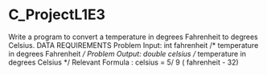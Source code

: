 # C_ProjectL1E3
Write a program to convert a temperature in degrees Fahrenheit to degrees Celsius.  DATA REQUIREMENTS  Problem Input: int fahrenheit /* temperature in degrees Fahrenheit */  Problem Output: double celsius /* temperature in degrees Celsius */  Relevant Formula : celsius = 5/ 9 ( fahrenheit - 32)
